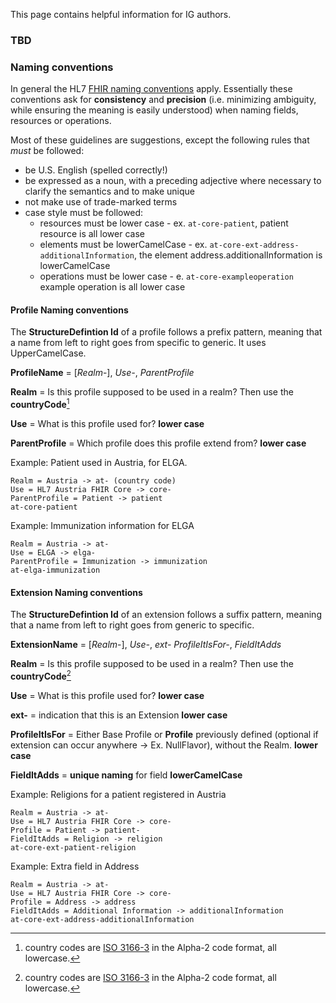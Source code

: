 This page contains helpful information for IG authors.

### TBD


### Naming conventions

In general the HL7 [FHIR naming conventions](http://wiki.hl7.org/index.php?title=FHIR_Guide_to_Designing_Resources###Naming_Rules_.26_Guidelines) apply. Essentially these conventions ask for **consistency** and **precision** (i.e. minimizing ambiguity, while ensuring the meaning is easily understood) when naming fields, resources or operations.

Most of these guidelines are suggestions, except the following rules that *must* be followed:
-  be U.S. English (spelled correctly!)
-  be expressed as a noun, with a preceding adjective where necessary to clarify the semantics and to make unique
-  not make use of trade-marked terms
-  case style must be followed:
   - resources must be lower case - ex. `at-core-patient`, patient resource is all lower case
   - elements must be lowerCamelCase - ex. `at-core-ext-address-additionalInformation`, the element address.additionalInformation is lowerCamelCase
   - operations must be lower case - e. `at-core-exampleoperation` example operation is all lower case

#### Profile Naming conventions

The **StructureDefintion Id** of a profile follows a prefix pattern, meaning that a name from left to right goes from specific to generic. It uses UpperCamelCase.

**ProfileName** = [*Realm*-], *Use-*, *ParentProfile*

**Realm** = Is this profile supposed to be used in a realm? Then use the **countryCode**[^ISO3166-3]

**Use** = What is this profile used for? **lower case**

**ParentProfile** =  Which profile does this profile extend from? **lower case**

[^ISO3166-3]: country codes are [ISO 3166-3](https://www.iso.org/iso-3166-country-codes.html) in the Alpha-2 code format, all lowercase.

Example: Patient used in Austria, for ELGA.
```
Realm = Austria -> at- (country code)
Use = HL7 Austria FHIR Core -> core-
ParentProfile = Patient -> patient
at-core-patient
```

Example: Immunization information for ELGA
```
Realm = Austria -> at-
Use = ELGA -> elga-
ParentProfile = Immunization -> immunization
at-elga-immunization
```

#### Extension Naming conventions

The **StructureDefintion Id** of an extension follows a suffix pattern, meaning that a name from left to right goes from generic to specific.

**ExtensionName** = [*Realm*-], *Use-*, *ext-* *ProfileItIsFor-*, *FieldItAdds*

**Realm** = Is this profile supposed to be used in a realm? Then use the **countryCode**[^ISO3166-3]

**Use** = What is this profile used for? **lower case**

**ext-** = indication that this is an Extension **lower case**

**ProfileItIsFor** = Either Base Profile or **Profile** previously defined (optional if extension can occur anywhere -> Ex. NullFlavor), without the Realm. **lower case**

**FieldItAdds** = **unique naming** for field **lowerCamelCase**

Example: Religions for a patient registered in Austria 
```
Realm = Austria -> at-
Use = HL7 Austria FHIR Core -> core-
Profile = Patient -> patient-
FieldItAdds = Religion -> religion
at-core-ext-patient-religion
```

Example: Extra field in Address
```
Realm = Austria -> at-
Use = HL7 Austria FHIR Core -> core-
Profile = Address -> address
FieldItAdds = Additional Information -> additionalInformation
at-core-ext-address-additionalInformation
```